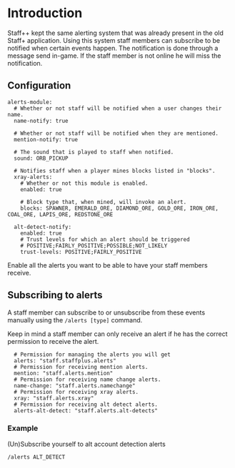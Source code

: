 # Introduction
Staff++ kept the same alerting system that was already present in the old Staff+ application.
Using this system staff members can subscribe to be notified when certain events happen.
The notification is done through a message send in-game. If the staff member is not online he will miss the notification.

## Configuration

```
alerts-module:
  # Whether or not staff will be notified when a user changes their name.
  name-notify: true

  # Whether or not staff will be notified when they are mentioned.
  mention-notify: true

  # The sound that is played to staff when notified.
  sound: ORB_PICKUP

  # Notifies staff when a player mines blocks listed in "blocks".
  xray-alerts:
    # Whether or not this module is enabled.
    enabled: true

    # Block type that, when mined, will invoke an alert.
    blocks: SPAWNER, EMERALD_ORE, DIAMOND_ORE, GOLD_ORE, IRON_ORE, COAL_ORE, LAPIS_ORE, REDSTONE_ORE

  alt-detect-notify:
    enabled: true
    # Trust levels for which an alert should be triggered
    # POSITIVE;FAIRLY_POSITIVE;POSSIBLE;NOT_LIKELY
    trust-levels: POSITIVE;FAIRLY_POSITIVE
```

Enable all the alerts you want to be able to have your staff members receive.


## Subscribing to alerts
A staff member can subscribe to or unsubscribe from these events manually using the `/alerts [type]` command.

Keep in mind a staff member can only receive an alert if he has the correct permission to receive the alert.

```
  # Permission for managing the alerts you will get
  alerts: "staff.staffplus.alerts"
  # Permission for receiving mention alerts.
  mention: "staff.alerts.mention"
  # Permission for receiving name change alerts.
  name-change: "staff.alerts.namechange"
  # Permission for receiving xray alerts.
  xray: "staff.alerts.xray"
  # Permission for receiving alt detect alerts.
  alerts-alt-detect: "staff.alerts.alt-detects"
```

### Example
(Un)Subscribe yourself to alt account detection alerts
```
/alerts ALT_DETECT
```

